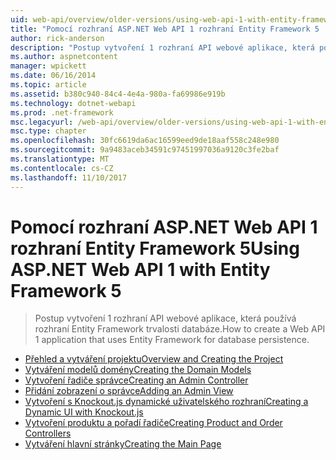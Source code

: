 ```yaml
---
uid: web-api/overview/older-versions/using-web-api-1-with-entity-framework-5/index
title: "Pomocí rozhraní ASP.NET Web API 1 rozhraní Entity Framework 5 | Microsoft Docs"
author: rick-anderson
description: "Postup vytvoření 1 rozhraní API webové aplikace, která používá rozhraní Entity Framework trvalosti databáze."
ms.author: aspnetcontent
manager: wpickett
ms.date: 06/16/2014
ms.topic: article
ms.assetid: b380c940-84c4-4e4a-980a-fa69986e919b
ms.technology: dotnet-webapi
ms.prod: .net-framework
msc.legacyurl: /web-api/overview/older-versions/using-web-api-1-with-entity-framework-5
msc.type: chapter
ms.openlocfilehash: 30fc6619da6ac16599eed9de18aaf558c248e980
ms.sourcegitcommit: 9a9483aceb34591c97451997036a9120c3fe2baf
ms.translationtype: MT
ms.contentlocale: cs-CZ
ms.lasthandoff: 11/10/2017
---
```

<a name="using-aspnet-web-api-1-with-entity-framework-5"></a><span data-ttu-id="b9092-103">Pomocí rozhraní ASP.NET Web API 1 rozhraní Entity Framework 5</span><span class="sxs-lookup"><span data-stu-id="b9092-103">Using ASP.NET Web API 1 with Entity Framework 5</span></span>
====================
> <span data-ttu-id="b9092-104">Postup vytvoření 1 rozhraní API webové aplikace, která používá rozhraní Entity Framework trvalosti databáze.</span><span class="sxs-lookup"><span data-stu-id="b9092-104">How to create a Web API 1 application that uses Entity Framework for database persistence.</span></span>


- [<span data-ttu-id="b9092-105">Přehled a vytváření projektu</span><span class="sxs-lookup"><span data-stu-id="b9092-105">Overview and Creating the Project</span></span>](using-web-api-with-entity-framework-part-1.md)
- [<span data-ttu-id="b9092-106">Vytváření modelů domény</span><span class="sxs-lookup"><span data-stu-id="b9092-106">Creating the Domain Models</span></span>](using-web-api-with-entity-framework-part-2.md)
- [<span data-ttu-id="b9092-107">Vytvoření řadiče správce</span><span class="sxs-lookup"><span data-stu-id="b9092-107">Creating an Admin Controller</span></span>](using-web-api-with-entity-framework-part-3.md)
- [<span data-ttu-id="b9092-108">Přidání zobrazení o správce</span><span class="sxs-lookup"><span data-stu-id="b9092-108">Adding an Admin View</span></span>](using-web-api-with-entity-framework-part-4.md)
- [<span data-ttu-id="b9092-109">Vytvoření s Knockout.js dynamické uživatelského rozhraní</span><span class="sxs-lookup"><span data-stu-id="b9092-109">Creating a Dynamic UI with Knockout.js</span></span>](using-web-api-with-entity-framework-part-5.md)
- [<span data-ttu-id="b9092-110">Vytvoření produktu a pořadí řadiče</span><span class="sxs-lookup"><span data-stu-id="b9092-110">Creating Product and Order Controllers</span></span>](using-web-api-with-entity-framework-part-6.md)
- [<span data-ttu-id="b9092-111">Vytváření hlavní stránky</span><span class="sxs-lookup"><span data-stu-id="b9092-111">Creating the Main Page</span></span>](using-web-api-with-entity-framework-part-7.md)
